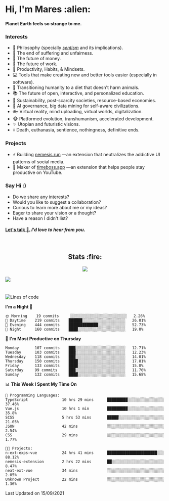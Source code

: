 <h1>Hi, I'm Mares :alien:</h1>

#### Planet Earth feels so strange to me.

### **Interests**

- 🌊 Philosophy (specially [_sentism_][sentismmedium] and its implications).
- 🎯 The end of suffering and unfairness.
- 💸 The future of money.
- 💼 The future of work.
- 🧠 Productivity, Habits, & Mindsets.
- 💻 Tools that make creating new and better tools easier (especially in software).
- 🥗 Transitioning humanity to a diet that doesn't harm animals.
- 📚 The future of open, interactive, and personalized education.
- 🌱 Sustainability, post-scarcity societies, resource-based economies.
- 🤖 AI governance, big data mining for self-aware civilizations.
- 👓 Virtual reality, mind uploading, virtual worlds, digitalization.
- 🐵 Platformed evolution, transhumanism, accelerated development.
- ✨ Utopian and futuristic visions.
- 💀 Death, euthanasia, sentience, nothingness, definitive ends.


### **Projects**

- ⚡ Building [nemesis.run](https://nemesis.run) —an extension that neutralizes the addictive UI patterns of social media.
- 💎 Maker of [timeboss.app](https://timeboss.app) —an extension that helps people stay productive on YouTube.


### **Say Hi :)**

- Do we share any interests?
- Would you like to suggest a collaboration?
- Curious to learn more about me or my ideas?
- Eager to share your vision or a thought?
- Have a reason I didn't list?

#### [Let's talk :wave:.](mailto:mareszhar@gmail.com) _I'd love to hear from you_.

[sentismmedium]: https://medium.com/@mareszhar/born-a-prisoner-a-reflection-about-life-its-struggles-and-a-plan-to-escape-d8566ce9b026

<br>

<h2 align="center">Stats :fire:</h2>

<div align="center">
  <img src="https://github-readme-streak-stats.herokuapp.com?user=mareszhar&theme=black-ice&hide_border=true&stroke=FFFFFF15&ring=DF8FFE&fire=DF8FFE&currStreakLabel=DF8FFE&background=1A232A&currStreakNum=86FFAB&dates=B1AAB3FF">
</div>

<!-- Add or remove this: &dates=B1AAB3FF at the end of the streak stats URL if they get bugged and aren't updating -->

<br>

<img src="https://activity-graph.herokuapp.com/graph?username=mareszhar&theme=nord&bg_color=00000000&color=979797&line=DF8FFE&point=00000000&area=true&hide_border=true">

<br>

<h1></h1>

<!--START_SECTION:waka-->
![Lines of code](https://img.shields.io/badge/From%20Hello%20World%20I%27ve%20Written-119055%20lines%20of%20code-blue)

**I'm a Night 🦉** 

```text
🌞 Morning    19 commits     ░░░░░░░░░░░░░░░░░░░░░░░░░   2.26% 
🌆 Daytime    219 commits    ██████░░░░░░░░░░░░░░░░░░░   26.01% 
🌃 Evening    444 commits    █████████████░░░░░░░░░░░░   52.73% 
🌙 Night      160 commits    ████░░░░░░░░░░░░░░░░░░░░░   19.0%

```
📅 **I'm Most Productive on Thursday** 

```text
Monday       107 commits    ███░░░░░░░░░░░░░░░░░░░░░░   12.71% 
Tuesday      103 commits    ███░░░░░░░░░░░░░░░░░░░░░░   12.23% 
Wednesday    118 commits    ███░░░░░░░░░░░░░░░░░░░░░░   14.01% 
Thursday     150 commits    ████░░░░░░░░░░░░░░░░░░░░░   17.81% 
Friday       133 commits    ████░░░░░░░░░░░░░░░░░░░░░   15.8% 
Saturday     99 commits     ███░░░░░░░░░░░░░░░░░░░░░░   11.76% 
Sunday       132 commits    ████░░░░░░░░░░░░░░░░░░░░░   15.68%

```


📊 **This Week I Spent My Time On** 

```text
💬 Programming Languages: 
TypeScript               10 hrs 29 mins      █████████░░░░░░░░░░░░░░░░   37.46% 
Vue.js                   10 hrs 1 min        █████████░░░░░░░░░░░░░░░░   35.8% 
SCSS                     5 hrs 53 mins       █████░░░░░░░░░░░░░░░░░░░░   21.05% 
JSON                     42 mins             ░░░░░░░░░░░░░░░░░░░░░░░░░   2.54% 
CSS                      29 mins             ░░░░░░░░░░░░░░░░░░░░░░░░░   1.77%

🐱‍💻 Projects: 
n-ext-exps-vue           24 hrs 41 mins      ██████████████████████░░░   88.12% 
nemesis-extension        2 hrs 22 mins       ██░░░░░░░░░░░░░░░░░░░░░░░   8.47% 
neat-ext-vue             34 mins             ░░░░░░░░░░░░░░░░░░░░░░░░░   2.05% 
Unknown Project          22 mins             ░░░░░░░░░░░░░░░░░░░░░░░░░   1.36%

```


 Last Updated on 15/09/2021
<!--END_SECTION:waka-->


